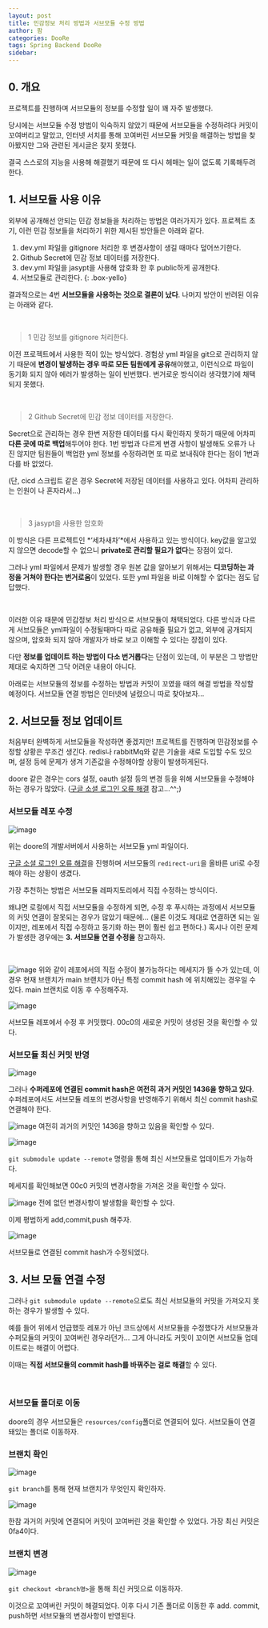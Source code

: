 ```yaml
---
layout: post
title: 민감정보 처리 방법과 서브모듈 수정 방법
author: 팜
categories: DooRe
tags: Spring Backend DooRe
sidebar:
---
```


## 0. 개요

프로젝트를 진행하며 서브모듈의 정보를 수정할 일이 꽤 자주 발생했다.

당시에는 서브모듈 수정 방법이 익숙하지 않았기 때문에 서브모듈을 수정하려다 커밋이 꼬여버리고 말았고, 인터넷 서치를 통해 꼬여버린 서브모듈 커밋을 해결하는 방법을 찾아봤지만 그와 관련된 게시글은 찾지 못했다.

결국 스스로의 지능을  사용해 해결했기 때문에 또 다시 헤매는 일이 없도록 기록해두려 한다.

## 1. 서브모듈 사용 이유

외부에 공개해선 안되는 민감 정보들을 처리하는 방법은 여러가지가 있다. 프로젝트 초기, 이런 민감 정보들을 처리하기 위한 제시된 방안들은 아래와 같다.

1. dev.yml 파일을 gitignore 처리한 후 변경사항이 생길 때마다 덮어쓰기한다.
2. Github Secret에 민감 정보 데이터를 저장한다.
3. dev.yml 파일을 jasypt을 사용해 암호화 한 후 public하게 공개한다.
4. 서브모듈로 관리한다.
{: .box-yello}

결과적으로는 4번 **서브모듈을 사용하는 것으로 결론이 났다**. 나머지 방안이 반려된 이유는 아래와 같다.

<br>

> 1  민감 정보를 gitignore 처리한다.

이전 프로젝트에서 사용한 적이 있는 방식었다. 
경험상 yml 파일을 git으로 관리하지 않기 때문에 **변경이 발생하는 경우 따로 모든 팀원에게 공유**해야했고, 이런식으로 파일이 동기화 되지 않아 에러가 발생하는 일이 빈번했다. 번거로운 방식이라 생각했기에 채택되지 못했다.

<br>

> 2  Github Secret에 민감 정보 데이터를 저장한다.

Secret으로 관리하는 경우 한번 저장한 데이터를 다시 확인하지 못하기 때문에 어차피 **다른 곳에 따로 백업**해두어야 한다. 1번 방법과 다르게 변경 사항이 발생해도 오류가 나진 않지만 팀원들이 백업한 yml 정보를 수정하려면 또 따로 보내줘야 한다는 점이 1번과 다를 바 없었다.

(단, cicd 스크립트 같은 경우 Secret에 저장된 데이터를 사용하고 있다. 어차피 관리하는 인원이 나 혼자라서…) 

<br>

> 3  jasypt을 사용한 암호화

이 방식은 다른 프로젝트인 *‘세차새차’*에서 사용하고 있는 방식이다. key값을 알고있지 않으면 decode할 수 없으니 **private로 관리할 필요가 없다**는 장점이 있다.

그러나 yml 파일에서 문제가 발생할 경우 원본 값을 알아보기 위해서는 **디코딩하는 과정을 거쳐야 한다는 번거로움**이 있었다. 또한 yml 파일을 바로 이해할 수 없다는 점도 답답했다.


<br>


이러한 이유 때문에 민감정보 처리 방식으로 서브모듈이 채택되었다. 다른 방식과 다르게 서브모듈은 yml파일이 수정될때마다 따로 공유해줄 필요가 없고, 외부에 공개되지 않으며, 암호화 되지 않아 개발자가 바로 보고 이해할 수 있다는 장점이 있다.



다만 **정보를 업데이트 하는 방법이 다소 번거롭다**는 단점이 있는데, 이 부분은 그 방법만 제대로 숙지하면 그닥 어려운 내용이 아니다. 

아래로는 서브모듈의 정보를 수정하는 방법과 커밋이 꼬였을 때의 해결 방법을 작성할 예정이다. 서브모듈 연결 방법은 인터넷에 널렸으니 따로 찾아보자...

## 2. 서브모듈 정보 업데이트

처음부터 완벽하게 서브모듈을 작성하면 좋겠지만! 프로젝트를 진행하며 민감정보를 수정할 상황은 무조건 생긴다. redis나 rabbitMq와 같은 기술을 새로 도입할 수도 있으며, 설정 등에 문제가 생겨 기존값을 수정해야할 상황이 발생하게된다.

doore 같은 경우는 cors 설정, oauth 설정 등의 변경 등을 위해 서브모듈을 수정해야 하는 경우가 많았다. ([구글 소셜 로그인 오류 해결](https://lcqff.github.io/doore/2024/07/11/google-login.html) 참고…^^;)

### 서브모듈 레포 수정

![image](https://github.com/user-attachments/assets/927be737-bea5-4820-b24d-2ba40e5e661e)

위는 doore의 개발서버에서 사용하는 서브모듈 yml 파일이다.

[구글 소셜 로그인 오류 해결](https://lcqff.github.io/doore/2024/07/11/google-login.html)을 진행하며 서브모듈의 `redirect-uri`을 올바른 uri로 수정해야 하는 상황이 생겼다.

가장 추천하는 방법은 <blue>서브모듈 레파지토리에서 직접 수정</blue>하는 방식이다. 

왜냐면 로컬에서 직접 서브모듈을 수정하게 되면, 수정 후 푸시하는 과정에서 서브모듈의 커밋 연결이 잘못되는 경우가 많았기 때문에…  (물론 이것도 제대로 연결하면 되는 일이지만, 레포에서 직접 수정하고 동기화 하는 편이 훨씬 쉽고 편하다.) 혹시나 이런 문제가 발생한 경우에는 **3. 서브모듈 연결 수정을** 참고하자.

<br>

![image](https://github.com/user-attachments/assets/ffbf41ff-af05-4d88-9b0c-884f36ab44e1)
위와 같이 레포에서의 직접 수정이 불가능하다는 메세지가 뜰 수가 있는데, 이 경우 현재 브랜치가 main 브랜치가 아닌 특정 commit hash 에 위치해있는 경우일 수 있다. main 브랜치로 이동 후 수정해주자.

![image](https://github.com/user-attachments/assets/0002d5f8-17f0-4ad6-bd4a-9b790e49c67e)

서브모듈 레포에서 수정 후 커밋했다. 00c0의 새로운 커밋이 생성된 것을 확인할 수 있다.

### 서브모듈 최신 커밋 반영

![image](https://github.com/user-attachments/assets/4effda70-72b6-43cf-bc38-21f22900d7ee)

그러나 **수퍼레포에 연결된 commit hash은 여전히 과거 커밋인 1436을 향하고 있다**. 수퍼레포에서도 서브모듈 레포의 변경사항을 반영해주기 위해서 최신 commit hash로  연결해야 한다.

![image](https://github.com/user-attachments/assets/8c2fcc52-b9fd-46de-8192-c72556f08e92)
<cap>여전히 과거의 커밋인 1436을 향하고 있음을 확인할 수 있다.</cap><br>

![image](https://github.com/user-attachments/assets/c69348ac-4788-4419-9223-a3908020709d)

`git submodule update --remote` 명령을 통해 최신 서브모듈로 업데이트가 가능하다.

메세지를 확인해보면 00c0 커밋의 변경사항을 가져온 것을 확인할 수 있다.

![image](https://github.com/user-attachments/assets/29d9efe0-1caf-4a94-86b7-367b07319915)
<cap>전에 없던 변경사항이 발생함을 확인할 수 있다.</cap><br>

이제 평범하게 add,commit,push 해주자.

![image](https://github.com/user-attachments/assets/55c7496b-cf20-40dd-b656-19f22c76f86e)

서브모듈로 연결된 commit hash가 수정되었다.

## 3. 서브 모듈 연결 수정

그러나 `git submodule update --remote`으로도 최신 서브모듈의 커밋을 가져오지 못하는 경우가 발생할 수 있다.

예를 들어 위에서 언급했듯 레포가 아닌 코드상에서 서브모듈을 수정했다가 서브모듈과 수퍼모듈의 커밋이 꼬여버린 경우라던가… 그게 아니라도 커밋이 꼬이면 서브모듈 업데이트로는 해결이 어렵다. 

이때는 **직접 서브모듈의 commit hash를 바꿔주는 걸로 해결**할 수 있다.

<br>

### 서브모듈 폴더로 이동

doore의 경우 서브모듈은 `resources/config`폴더로 연결되어 있다. 서브모듈이 연결돼있는 폴더로 이동하자.

### 브랜치 확인
![image](https://github.com/user-attachments/assets/207c8349-79a7-41ba-92cb-07a81a47796c)

`git branch`를 통해 현재 브랜치가 무엇인지 확인하자. 

![image](https://github.com/user-attachments/assets/a1939040-2e01-4074-a0b0-f3a5bc47667c)

한참 과거의 커밋에 연결되어 커밋이 꼬여버린 것을 확인할 수 있었다. 가장 최신 커밋은 0fa4이다. 

### 브랜치 변경


![image](https://github.com/user-attachments/assets/07a05605-7573-42f1-9eb5-bd056ae52780)

`git checkout <branch명>`을 통해 최신 커밋으로 이동하자. 

이것으로 꼬여버린 커밋이 해결되었다.
이후 다시 기존 폴더로 이동한 후 add. commit, push하면 서브모듈의 변경사항이 반영된다. 